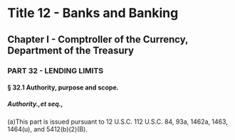 
# Title 12 - Banks and Banking
## Chapter I - Comptroller of the Currency, Department of the Treasury
### PART 32 - LENDING LIMITS
#### § 32.1 Authority, purpose and scope.
##### Authority.,et seq.,

(a)This part is issued pursuant to 12 U.S.C. 112 U.S.C. 84, 93a, 1462a, 1463, 1464(u), and 5412(b)(2)(B).
